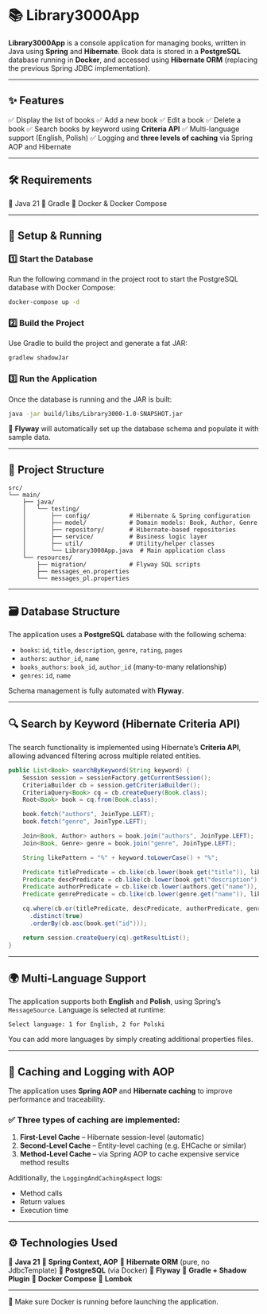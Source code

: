 

# 📚 Library3000App

**Library3000App** is a console application for managing books, written in Java using **Spring** and **Hibernate**.
Book data is stored in a **PostgreSQL** database running in **Docker**, and accessed using **Hibernate ORM** (replacing the previous Spring JDBC implementation).

---

## ✨ Features

✅ Display the list of books
✅ Add a new book
✅ Edit a book
✅ Delete a book
✅ Search books by keyword using **Criteria API**
✅ Multi-language support (English, Polish)
✅ Logging and **three levels of caching** via Spring AOP and Hibernate

---

## 🛠 Requirements

🔹 Java 21
🔹 Gradle
🔹 Docker & Docker Compose

---

## 🚀 Setup & Running

### 1️⃣ Start the Database

Run the following command in the project root to start the PostgreSQL database with Docker Compose:

```sh
docker-compose up -d
```

### 2️⃣ Build the Project

Use Gradle to build the project and generate a fat JAR:

```sh
gradlew shadowJar
```

### 3️⃣ Run the Application

Once the database is running and the JAR is built:

```sh
java -jar build/libs/Library3000-1.0-SNAPSHOT.jar
```

📌 **Flyway** will automatically set up the database schema and populate it with sample data.

---

## 📂 Project Structure

```
src/
└── main/
    ├── java/
    │   └── testing/
    │       ├── config/           # Hibernate & Spring configuration
    │       ├── model/            # Domain models: Book, Author, Genre
    │       ├── repository/       # Hibernate-based repositories
    │       ├── service/          # Business logic layer
    │       ├── util/             # Utility/helper classes
    │       └── Library3000App.java  # Main application class
    └── resources/
        ├── migration/            # Flyway SQL scripts
        ├── messages_en.properties
        └── messages_pl.properties
```

---

## 🗃 Database Structure

The application uses a **PostgreSQL** database with the following schema:

* `books`: `id`, `title`, `description`, `genre`, `rating`, `pages`
* `authors`: `author_id`, `name`
* `books_authors`: `book_id`, `author_id` (many-to-many relationship)
* `genres`: `id`, `name`

Schema management is fully automated with **Flyway**.

---

## 🔍 Search by Keyword (Hibernate Criteria API)

The search functionality is implemented using Hibernate’s **Criteria API**, allowing advanced filtering across multiple related entities.

```java
public List<Book> searchByKeyword(String keyword) {
    Session session = sessionFactory.getCurrentSession();
    CriteriaBuilder cb = session.getCriteriaBuilder();
    CriteriaQuery<Book> cq = cb.createQuery(Book.class);
    Root<Book> book = cq.from(Book.class);

    book.fetch("authors", JoinType.LEFT);
    book.fetch("genre", JoinType.LEFT);

    Join<Book, Author> authors = book.join("authors", JoinType.LEFT);
    Join<Book, Genre> genre = book.join("genre", JoinType.LEFT);

    String likePattern = "%" + keyword.toLowerCase() + "%";

    Predicate titlePredicate = cb.like(cb.lower(book.get("title")), likePattern);
    Predicate descPredicate = cb.like(cb.lower(book.get("description")), likePattern);
    Predicate authorPredicate = cb.like(cb.lower(authors.get("name")), likePattern);
    Predicate genrePredicate = cb.like(cb.lower(genre.get("name")), likePattern);

    cq.where(cb.or(titlePredicate, descPredicate, authorPredicate, genrePredicate))
      .distinct(true)
      .orderBy(cb.asc(book.get("id")));

    return session.createQuery(cq).getResultList();
}
```

---

## 🌍 Multi-Language Support

The application supports both **English** and **Polish**, using Spring’s `MessageSource`.
Language is selected at runtime:

```text
Select language: 1 for English, 2 for Polski
```

You can add more languages by simply creating additional properties files.

---

## 🧠 Caching and Logging with AOP

The application uses **Spring AOP** and **Hibernate caching** to improve performance and traceability.

### ✅ Three types of caching are implemented:

1. **First-Level Cache** – Hibernate session-level (automatic)
2. **Second-Level Cache** – Entity-level caching (e.g. EHCache or similar)
3. **Method-Level Cache** – via Spring AOP to cache expensive service method results

Additionally, the `LoggingAndCachingAspect` logs:

* Method calls
* Return values
* Execution time

---

## ⚙ Technologies Used

🔹 **Java 21**
🔹 **Spring Context, AOP**
🔹 **Hibernate ORM** (pure, no JdbcTemplate)
🔹 **PostgreSQL** (via Docker)
🔹 **Flyway**
🔹 **Gradle + Shadow Plugin**
🔹 **Docker Compose**
🔹 **Lombok**

---

📌 Make sure Docker is running before launching the application.

